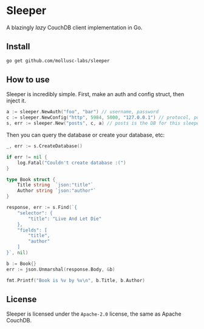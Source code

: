 # Sleeper

A blazingly <i>lazy</i> CouchDB client implementation in Go.

## Install

```bash
go get github.com/mollusc-labs/sleeper
```

## How to use

Sleeper is incredibly simple. First, make an auth and config struct,
then inject it.

```go
a := sleeper.NewAuth("foo", "bar") // username, password
c := sleeper.NewConfig("http", 5984, 5000, "127.0.0.1") // protocol, port, timeout, host
s, err := sleeper.New("posts", c, a) // posts is the DB for this sleeper instance
```

Then you can query the database or create your database, etc:

```go
_, err := s.CreateDatabase()

if err != nil {
    log.Fatal("Couldn't create database :(")
}
```

```go
type Book struct {
    Title string  `json:"title"`
    Author string `json:"author"`
}

response, err := s.Find(`{
    "selector": {
        "title": "Live And Let Die"
    },
    "fields": [
        "title",
        "author"
    ]
}`, nil)

b := Book{}
err := json.Unmarshal(response.Body, &b)

fmt.Printf("Book is %v by %v\n", b.Title, b.Author)
```

## License

Sleeper is licensed under the `Apache-2.0` license, the same as Apache CouchDB.
